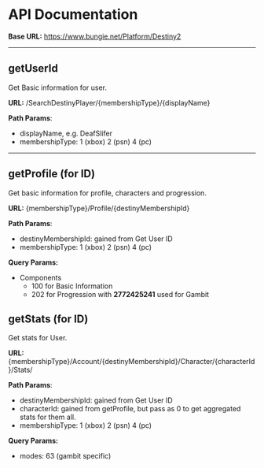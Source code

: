 # API Documentation

**Base URL:**
https://www.bungie.net/Platform/Destiny2

---

## **getUserId**
Get Basic information for user.

**URL:** /SearchDestinyPlayer/{membershipType}/{displayName}

**Path Params**:
-  displayName, e.g. DeafSlifer
-  membershipType: 1 (xbox) 2 (psn) 4 (pc)

---

## **getProfile (for ID)**

Get basic information for profile, characters and progression.

**URL:** {membershipType}/Profile/{destinyMembershipId}

**Path Params**:
-  destinyMembershipId: gained from Get User ID
-  membershipType: 1 (xbox) 2 (psn) 4 (pc)

**Query Params:**
- Components
  - 100 for Basic Information
  - 202 for Progression with **2772425241** used for Gambit


## **getStats (for ID)**

Get stats for User.

**URL:** {membershipType}/Account/{destinyMembershipId}/Character/{characterId}/Stats/

**Path Params**:
-  destinyMembershipId: gained from Get User ID
-  characterId: gained from getProfile, but pass as 0 to get aggregated stats for them all.
-  membershipType: 1 (xbox) 2 (psn) 4 (pc)

**Query Params:**
- modes: 63 (gambit specific)


